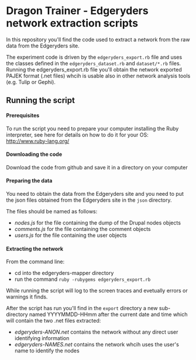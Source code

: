 Dragon Trainer - Edgeryders network extraction scripts
======================================================

In this repository you'll find the code used to extract a network from the raw data from the Edgeryders site. 


The experiment code is driven by the ```edgeryders_export.rb``` file and uses the classes defined in the ```edgeryders_dataset.rb``` and ```dataset/*.rb``` files. Running the edgeryders_export.rb file you'll obtain the network exported PAJEK format (.net files) whcih is usable also in other network analysis tools (e.g. Tulip or Gephi).

Running the script
------------------

#### Prerequisites

To run the script you need to prepare your computer installing the Ruby interpreter, see here for details on how to do it for your OS: http://www.ruby-lang.org/

#### Downloading the code

Download the code from github and save it in a directory on your computer

#### Preparing the data

You need to obtain the data from the Edgeryders site and you need to put the json files obtained from the Edgeryders site in the ```json``` directory. 

The files should be named as follows:

* _nodes.js_ for the file containing the dump of the Drupal nodes objects
* _comments.js_ for the file containing the comment objects
* _users.js_ for the file containing the user objects

#### Extracting the network

From the command line:

* cd into the edgeryders-mapper directory
* run the command ```ruby -rubygems edgeryders_export.rb```

While running the script will log to the screen traces and evetually errors or warnings it finds.

After the script has run you'll find in the ```export``` directory a new sub-directory named YYYYMMDD-HHmm after the current date and time which will contain the two .net files extracted:

* _edgeryders-ANON.net_ contains the network without any direct user identifying information
* _edgeryders-NAMES.net_ contains the network whcih uses the user's name to identify the nodes


